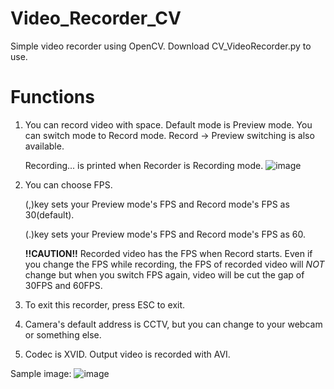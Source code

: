 # Video_Recorder_CV
Simple video recorder using OpenCV.
Download CV_VideoRecorder.py to use.

# Functions
1. You can record video with space.
     Default mode is Preview mode. You can switch mode to Record mode. Record -> Preview switching is also available.
   
     Recording... is printed when Recorder is Recording mode.
     ![image](https://github.com/goes00/Video_Recorder_CV/assets/144883897/5eb330a0-5675-4fd6-b623-cf9b47bc3869)

2. You can choose FPS.
   
     (,)key sets your Preview mode's FPS and Record mode's FPS as 30(default).
   
     (.)key sets your Preview mode's FPS and Record mode's FPS as 60.
   
   **!!CAUTION!!** Recorded video has the FPS when Record starts. Even if you change the FPS while recording, the FPS of recorded video will *NOT* change but when you switch FPS again, video will be cut the gap of 30FPS and 60FPS.
4. To exit this recorder, press ESC to exit.
5. Camera's default address is CCTV, but you can change to your webcam or something else.
6. Codec is XVID. Output video is recorded with AVI.

Sample image:
![image](https://github.com/goes00/Video_Recorder_CV/assets/144883897/e9445e57-9f40-4a53-819b-9ceb06765733)
